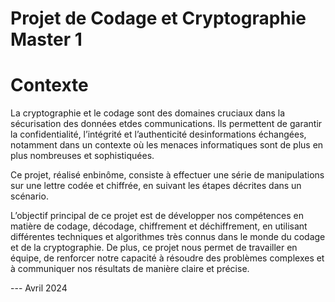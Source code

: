# Projet de Codage et Cryptographie Master 1

# Contexte 
La cryptographie et le codage sont des domaines cruciaux dans la sécurisation des données etdes communications. Ils permettent de garantir la confidentialité, l’intégrité et l’authenticité desinformations échangées, notamment dans un contexte où les menaces informatiques sont de plus en plus nombreuses et sophistiquées.


Ce projet, réalisé enbinôme, consiste à effectuer une série de manipulations sur une lettre codée et chiffrée, en suivant les étapes décrites dans un scénario.

L’objectif principal de ce projet est de développer nos compétences en matière de codage, décodage, chiffrement et déchiffrement, en utilisant différentes techniques et algorithmes très connus dans le monde du codage et de la cryptographie. De plus, ce projet nous permet de travailler en équipe, de renforcer notre capacité à résoudre des problèmes complexes et à communiquer nos résultats de manière claire et précise.





---  Avril 2024
